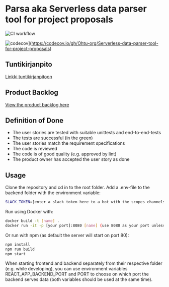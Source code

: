 # Parsa aka Serverless data parser tool for project proposals

![CI workflow](https://github.com/Ohtu-org/Serverless-data-parser-tool-for-project-proposals/actions/workflows/main.yml/badge.svg)

![codecov](https://codecov.io/gh/Ohtu-org/Serverless-data-parser-tool-for-project-proposals/branch/main/graph/badge.svg?token=S2MQ8HYQ94)](https://codecov.io/gh/Ohtu-org/Serverless-data-parser-tool-for-project-proposals)

## Tuntikirjanpito  
[Linkki tuntikirjanpitoon](https://docs.google.com/spreadsheets/d/1cuh5_3st2fF5PlzxUwkLurNdqGqkFm90v7kIZbUjTgg/edit#gid=2125689465)

## Product Backlog
[View the product backlog here](https://github.com/orgs/Ohtu-org/projects/1/views/1?layout=board)

## Definition of Done
- The user stories are tested with suitable unittests and end-to-end-tests
- The tests are successful (in the green) 
- The user stories match the requirement specifications
- The code is reviewed
- The code is of good quality (e.g. approved by lint)
- The product owner has accepted the user story as done

## Usage
Clone the repository and cd in to the root folder. Add a .env-file to the backend folder with the environment variable:
```bash
SLACK_TOKEN=[enter a slack token here to a bot with the scopes channels:history and users:read]
```
Run using Docker with:
```bash
docker build -t [name] .  
docker run -it -p [your port]:8080 [name] (use 8080 as your port unless you want to change the backend port within the frontend code)
```
Or run with npm (as default the server will start on port 80):
```bash
npm install  
npm run build  
npm start  
```  
When starting frontend and backend separately from their respective folder (e.g. while developing), you can use environment variables REACT_APP_BACKEND_PORT and PORT to 
choose on which port the backend serves data (both variables should be used at the same time).
